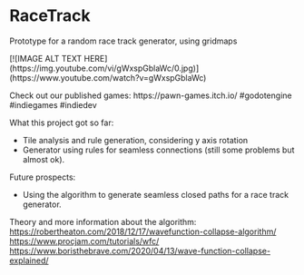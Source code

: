 # RaceTrack
Prototype for a random race track generator, using gridmaps
<p>
[![IMAGE ALT TEXT HERE](https://img.youtube.com/vi/gWxspGblaWc/0.jpg)](https://www.youtube.com/watch?v=gWxspGblaWc)

<p>Check out our published games:
https://pawn-games.itch.io/
#godotengine #indiegames #indiedev

What this project got so far:
 - Tile analysis and rule generation, considering y axis rotation
 - Generator using  rules for seamless connections (still some problems but almost ok).

Future prospects:
 - Using the algorithm to generate seamless closed paths for a race track generator.

Theory and more information about the algorithm:
https://robertheaton.com/2018/12/17/wavefunction-collapse-algorithm/
https://www.procjam.com/tutorials/wfc/
https://www.boristhebrave.com/2020/04/13/wave-function-collapse-explained/

